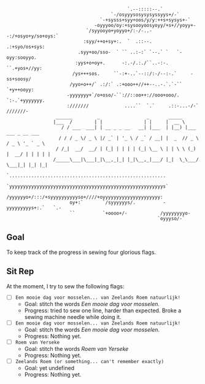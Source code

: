 ```
                                                                                                    
                                            `.--:::::--.`                                           
                                      `-/osyyysosysysyssyys+/-`                                     
                                  `-+sysss+syy+oos/y/y:++s+sysys+-`                                 
                                -oyyyoo/oy:+sysooyoosyoyy/+s+//yoyy+-                               
                             `/syyooyo+yoyyo+/:-/-..--:/+osyo+y/so+oys:`                            
                            :syy/++o+sy+:.  `  .::--.      .:+syo/os+sys:                           
                          .syy+oo/sso-  ` `` ..:-:` `--.` `   `-oyy:sooyyo.                         
                         :yys+o+oy+.      -:.-/.:./``..-:-.    ``.+yos+//yy:                        
                        /ys+++sos.     ``-:+-..`--::/:-/--:-.`     -ss+soosy/                       
                       /yyo+o++/` .:/:` .:+ooo++//++--..-.`.`-``    `+y++ooyy:                      
                      -yyyyyyy+`/o+oso/-``://::oo++://ooo+ooo/.  `:-.`+yyyyyyy.                     
                      :///////             ....``  `.`     .::-...-/-` ///////-                     
                  ______         _                 _       _____                      
                 |___  /        | |               | |     |  __ \                     
                    / / ___  ___| | __ _ _ __   __| |___  | |__) |___   ___ _ __ ___  
                   / / / _ \/ _ \ |/ _` | '_ \ / _` / __| |  _  // _ \ / _ \ '_ ` _ \ 
                  / /_|  __/  __/ | (_| | | | | (_| \__ \ | | \ \ (_) |  __/ | | | | |
                 /_____\___|\___|_|\__,_|_| |_|\__,_|___/ |_|  \_\___/ \___|_| |_| |_|
                     `.........................................................                     
                     `yyyyyyyyyyyyyyyyyyyyyyyyyyyyyyyyyyyyyyyyyyyyyyyyyyyyyyyys`                    
                      /yyyyyyo+/:::/+syyyyyyyyyyso+////+oyyyyyyyyyyyyyyyyyyyyy:                     
                       oy+:`       `/syyyyyys/.          -yyyyyyyyys+:.`   `.-                      
                       ``          `+oooo+/-            /yyyyyyyyo-                                 
                                                       `oyyyso/-`                                   

```

## Goal
To keep track of the progress in sewing four glorious flags.

## Sit Rep
At the moment, I try to sew the following flags:

- [ ] `Een mooie dag voor mosselen... van Zeelands Roem natuurlijk!`
  - Goal: stitch the words *Een mooie dag voor mosselen*.
  - Progress: tried to sew one line, harder than expected. Broke a sewing machine needle while doing it.
- [ ] `Een mooie dag voor mosselen... van Zeelands Roem natuurlijk!`
  - Goal: stitch the words *Een mooie dag voor mosselen*.
  - Progress: Nothing yet.
- [ ] `Roem van Yerseke`
  - Goal: stitch the words *Roem van Yerseke*
  - Progress: Nothing yet.
- [ ] `Zeelands Roem (or something... can't remember exactly)`
  - Goal: yet undefined
  - Progress: Nothing yet.

